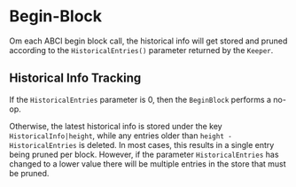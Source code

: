 <!--
order: 2
-->

# Begin-Block

Om each ABCI begin block call, the historical info will get stored and pruned
according to the `HistoricalEntries()` parameter returned by the `Keeper`.

## Historical Info Tracking

If the `HistoricalEntries` parameter is 0, then the `BeginBlock` performs a no-op.

Otherwise, the latest historical info is stored under the key 
`HistoricalInfo|height`, while any entries older than 
`height - HistoricalEntries` is deleted. In most cases, this results in a 
single entry being pruned per block. However, if the parameter 
`HistoricalEntries` has changed to a lower value there will be multiple entries 
in the store that must be pruned.
